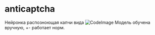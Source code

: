 # anticaptcha

Нейронка распозноющая капчи вида ![CodeImage](https://user-images.githubusercontent.com/44410137/228907260-f7b48858-8fd1-4230-8615-586105d5a9f2.jpg)
Модель обучена вручную, +- работает норм.
